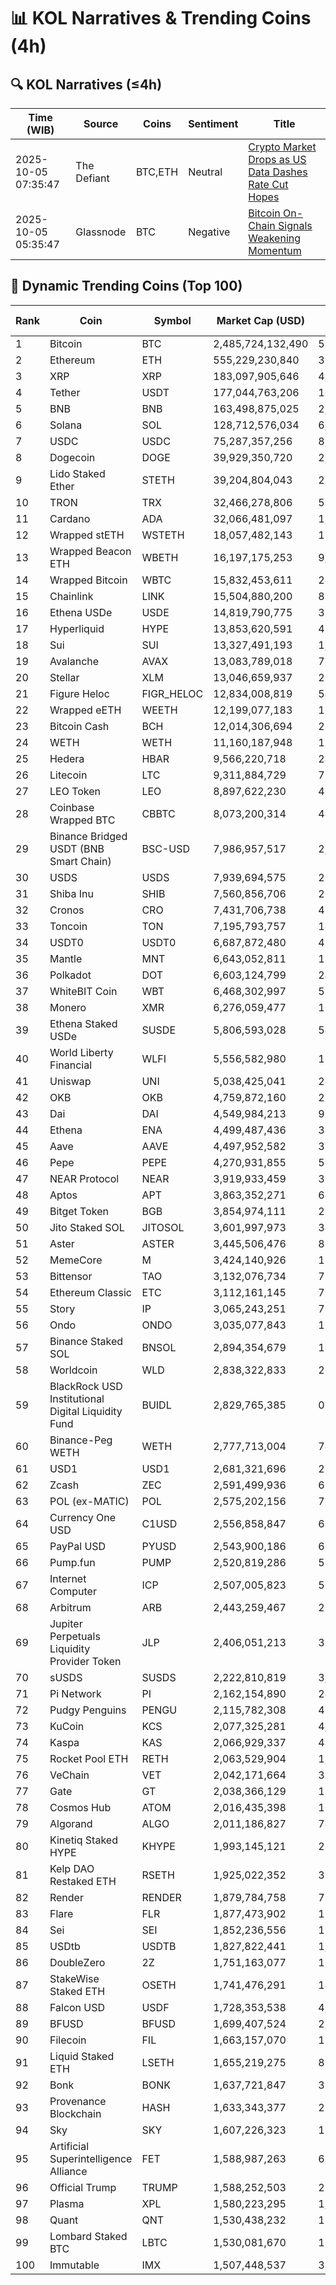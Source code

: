 # 📊 KOL Narratives & Trending Coins (4h)

## 🔍 KOL Narratives (≤4h)

| Time (WIB) | Source | Coins | Sentiment | Title |
|------------|--------|-------|-----------|-------|
| 2025-10-05 07:35:47 | The Defiant | BTC,ETH | Neutral | [Crypto Market Drops as US Data Dashes Rate Cut Hopes](https://thedefiant.io/example1) |
| 2025-10-05 05:35:47 | Glassnode | BTC | Negative | [Bitcoin On-Chain Signals Weakening Momentum](https://glassnode.com/example2) |

## 🚀 Dynamic Trending Coins (Top 100)

| Rank | Coin | Symbol | Market Cap (USD) | 24h Volume (USD) |
|------|------|--------|------------------|------------------|
| 1 | Bitcoin | BTC | 2,485,724,132,490 | 56,292,181,955 |
| 2 | Ethereum | ETH | 555,229,230,840 | 32,882,322,147 |
| 3 | XRP | XRP | 183,097,905,646 | 4,767,657,482 |
| 4 | Tether | USDT | 177,044,763,206 | 101,432,469,426 |
| 5 | BNB | BNB | 163,498,875,025 | 2,637,872,639 |
| 6 | Solana | SOL | 128,712,576,034 | 6,391,902,999 |
| 7 | USDC | USDC | 75,287,357,256 | 8,084,248,360 |
| 8 | Dogecoin | DOGE | 39,929,350,720 | 2,645,212,663 |
| 9 | Lido Staked Ether | STETH | 39,204,804,043 | 26,620,138 |
| 10 | TRON | TRX | 32,466,278,806 | 551,563,790 |
| 11 | Cardano | ADA | 32,066,481,097 | 1,230,980,917 |
| 12 | Wrapped stETH | WSTETH | 18,057,482,143 | 17,847,375 |
| 13 | Wrapped Beacon ETH | WBETH | 16,197,175,253 | 9,009,946 |
| 14 | Wrapped Bitcoin | WBTC | 15,832,453,611 | 246,187,626 |
| 15 | Chainlink | LINK | 15,504,880,200 | 830,760,272 |
| 16 | Ethena USDe | USDE | 14,819,790,775 | 312,899,362 |
| 17 | Hyperliquid | HYPE | 13,853,620,591 | 412,283,939 |
| 18 | Sui | SUI | 13,327,491,193 | 1,258,190,511 |
| 19 | Avalanche | AVAX | 13,083,789,018 | 773,261,400 |
| 20 | Stellar | XLM | 13,046,659,937 | 255,305,785 |
| 21 | Figure Heloc | FIGR_HELOC | 12,834,008,819 | 54,120 |
| 22 | Wrapped eETH | WEETH | 12,199,077,183 | 13,071,255 |
| 23 | Bitcoin Cash | BCH | 12,014,306,694 | 274,197,836 |
| 24 | WETH | WETH | 11,160,187,948 | 133,498,429 |
| 25 | Hedera | HBAR | 9,566,220,718 | 242,214,958 |
| 26 | Litecoin | LTC | 9,311,884,729 | 729,812,147 |
| 27 | LEO Token | LEO | 8,897,622,230 | 480,991 |
| 28 | Coinbase Wrapped BTC | CBBTC | 8,073,200,314 | 444,300,198 |
| 29 | Binance Bridged USDT (BNB Smart Chain) | BSC-USD | 7,986,957,517 | 2,999,021,543 |
| 30 | USDS | USDS | 7,939,694,575 | 26,279,498 |
| 31 | Shiba Inu | SHIB | 7,560,856,706 | 210,813,566 |
| 32 | Cronos | CRO | 7,431,706,738 | 42,301,699 |
| 33 | Toncoin | TON | 7,195,793,757 | 148,387,982 |
| 34 | USDT0 | USDT0 | 6,687,872,480 | 421,302,811 |
| 35 | Mantle | MNT | 6,643,052,811 | 159,868,679 |
| 36 | Polkadot | DOT | 6,603,124,799 | 245,775,694 |
| 37 | WhiteBIT Coin | WBT | 6,468,302,997 | 59,158,570 |
| 38 | Monero | XMR | 6,276,059,477 | 198,558,529 |
| 39 | Ethena Staked USDe | SUSDE | 5,806,593,028 | 54,298,591 |
| 40 | World Liberty Financial | WLFI | 5,556,582,980 | 177,966,875 |
| 41 | Uniswap | UNI | 5,038,425,041 | 244,447,236 |
| 42 | OKB | OKB | 4,759,872,160 | 295,746,857 |
| 43 | Dai | DAI | 4,549,984,213 | 91,967,380 |
| 44 | Ethena | ENA | 4,499,487,436 | 347,693,370 |
| 45 | Aave | AAVE | 4,497,952,582 | 330,376,286 |
| 46 | Pepe | PEPE | 4,270,931,855 | 521,219,077 |
| 47 | NEAR Protocol | NEAR | 3,919,933,459 | 300,920,874 |
| 48 | Aptos | APT | 3,863,352,271 | 642,444,878 |
| 49 | Bitget Token | BGB | 3,854,974,111 | 266,127,119 |
| 50 | Jito Staked SOL | JITOSOL | 3,601,997,973 | 34,321,919 |
| 51 | Aster | ASTER | 3,445,506,476 | 872,957,916 |
| 52 | MemeCore | M | 3,424,140,926 | 13,975,046 |
| 53 | Bittensor | TAO | 3,132,076,734 | 77,695,185 |
| 54 | Ethereum Classic | ETC | 3,112,161,145 | 72,271,196 |
| 55 | Story | IP | 3,065,243,251 | 70,642,068 |
| 56 | Ondo | ONDO | 3,035,077,843 | 163,384,994 |
| 57 | Binance Staked SOL | BNSOL | 2,894,354,679 | 11,310,369 |
| 58 | Worldcoin | WLD | 2,838,322,833 | 223,529,282 |
| 59 | BlackRock USD Institutional Digital Liquidity Fund | BUIDL | 2,829,765,385 | 0.0 |
| 60 | Binance-Peg WETH | WETH | 2,777,713,004 | 74,943,691 |
| 61 | USD1 | USD1 | 2,681,321,696 | 265,680,872 |
| 62 | Zcash | ZEC | 2,591,499,936 | 636,048,318 |
| 63 | POL (ex-MATIC) | POL | 2,575,202,156 | 79,434,182 |
| 64 | Currency One USD | C1USD | 2,556,858,847 | 66,401 |
| 65 | PayPal USD | PYUSD | 2,543,900,186 | 61,117,268 |
| 66 | Pump.fun | PUMP | 2,520,819,286 | 503,338,725 |
| 67 | Internet Computer | ICP | 2,507,005,823 | 50,606,859 |
| 68 | Arbitrum | ARB | 2,443,259,467 | 208,261,483 |
| 69 | Jupiter Perpetuals Liquidity Provider Token | JLP | 2,406,051,213 | 39,597,273 |
| 70 | sUSDS | SUSDS | 2,222,810,819 | 3,603,292 |
| 71 | Pi Network | PI | 2,162,154,890 | 24,742,813 |
| 72 | Pudgy Penguins | PENGU | 2,115,782,308 | 400,287,774 |
| 73 | KuCoin | KCS | 2,077,325,281 | 4,991,674 |
| 74 | Kaspa | KAS | 2,066,929,337 | 44,260,694 |
| 75 | Rocket Pool ETH | RETH | 2,063,529,904 | 1,825,166 |
| 76 | VeChain | VET | 2,042,171,664 | 38,917,999 |
| 77 | Gate | GT | 2,038,366,129 | 15,169,187 |
| 78 | Cosmos Hub | ATOM | 2,016,435,398 | 103,114,860 |
| 79 | Algorand | ALGO | 2,011,186,827 | 74,699,897 |
| 80 | Kinetiq Staked HYPE | KHYPE | 1,993,145,121 | 25,018,811 |
| 81 | Kelp DAO Restaked ETH | RSETH | 1,925,022,352 | 326,752 |
| 82 | Render | RENDER | 1,879,784,758 | 71,571,064 |
| 83 | Flare | FLR | 1,877,473,902 | 11,486,336 |
| 84 | Sei | SEI | 1,852,236,556 | 130,320,290 |
| 85 | USDtb | USDTB | 1,827,822,441 | 1,959,876 |
| 86 | DoubleZero | 2Z | 1,751,163,077 | 198,204,154 |
| 87 | StakeWise Staked ETH | OSETH | 1,741,476,291 | 144,459 |
| 88 | Falcon USD | USDF | 1,728,353,538 | 4,771,699 |
| 89 | BFUSD | BFUSD | 1,699,407,524 | 2,389,418 |
| 90 | Filecoin | FIL | 1,663,157,070 | 173,097,876 |
| 91 | Liquid Staked ETH | LSETH | 1,655,219,275 | 860,730 |
| 92 | Bonk | BONK | 1,637,721,847 | 359,117,873 |
| 93 | Provenance Blockchain | HASH | 1,633,343,377 | 21,231 |
| 94 | Sky | SKY | 1,607,226,323 | 16,020,118 |
| 95 | Artificial Superintelligence Alliance | FET | 1,588,987,263 | 67,486,472 |
| 96 | Official Trump | TRUMP | 1,588,252,503 | 232,978,638 |
| 97 | Plasma | XPL | 1,580,223,295 | 1,929,386,455 |
| 98 | Quant | QNT | 1,530,438,232 | 18,670,048 |
| 99 | Lombard Staked BTC | LBTC | 1,530,081,670 | 13,597,783 |
| 100 | Immutable | IMX | 1,507,448,537 | 39,244,573 |
